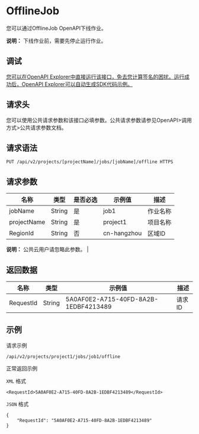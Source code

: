 # OfflineJob

您可以通过OfflineJob OpenAPI下线作业。

**说明：** 下线作业前，需要先停止运行作业。

## 调试

[您可以在OpenAPI Explorer中直接运行该接口，免去您计算签名的困扰。运行成功后，OpenAPI Explorer可以自动生成SDK代码示例。](https://api.aliyun.com/#product=foas&api=OfflineJob&type=ROA&version=2018-11-11)

## 请求头

您可以使用公共请求参数和该接口必填参数。公共请求参数请参见OpenAPI\>调用方式\>公共请求参数文档。

## 请求语法

```
PUT /api/v2/projects/[projectName]/jobs/[jobName]/offline HTTPS
```

## 请求参数

|名称|类型|是否必选|示例值|描述|
|--|--|----|---|--|
|jobName|String|是|job1|作业名称 |
|projectName|String|是|project1|项目名称 |
|RegionId|String|否|cn-hangzhou|区域ID

 **说明：** 公共云用户请忽略此参数。 |

## 返回数据

|名称|类型|示例值|描述|
|--|--|---|--|
|RequestId|String|5A0AF0E2-A715-40FD-8A2B-1EDBF4213489|请求ID |

## 示例

请求示例

```
/api/v2/projects/project1/jobs/job1/offline
```

正常返回示例

`XML` 格式

```
<RequestId>5A0AF0E2-A715-40FD-8A2B-1EDBF4213489</RequestId>
```

`JSON` 格式

```
{
	"RequestId": "5A0AF0E2-A715-40FD-8A2B-1EDBF4213489"
}
```

